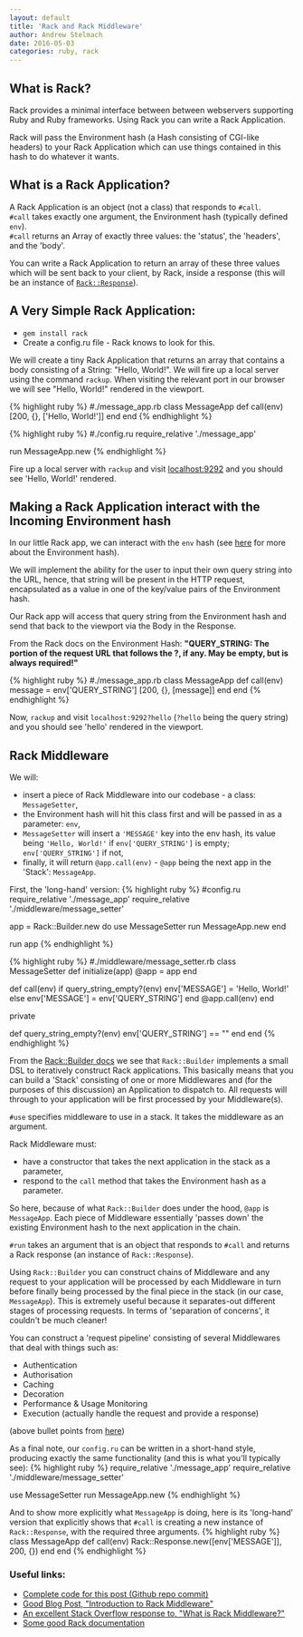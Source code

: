 ```yaml
---
layout: default
title: 'Rack and Rack Middleware'
author: Andrew Stelmach
date: 2016-05-03
categories: ruby, rack
---
```


What is Rack?
------
Rack provides a minimal interface between between webservers supporting Ruby and Ruby frameworks. Using Rack you can write a Rack Application.

Rack will pass the Environment hash (a Hash consisting of CGI-like headers) to your Rack Application which can use things contained in this hash to do whatever it wants.

What is a Rack Application?
------
A Rack Application is an object (not a class) that responds to `#call`.  
`#call` takes exactly one argument, the Environment hash (typically defined `env`).  
`#call` returns an Array of exactly three values: the 'status', the 'headers', and the 'body'.

You can write a Rack Application to return an array of these three values which will be sent back to your client, by Rack, inside a response (this will be an instance of [`Rack::Response`](http://www.rubydoc.info/github/rack/rack/Rack/Response)).

A Very Simple Rack Application:
------
- `gem install rack`
- Create a config.ru file - Rack knows to look for this.

We will create a tiny Rack Application that returns an array that contains a body consisting of a String: "Hello, World!".
We will fire up a local server using the command `rackup`.
When visiting the relevant port in our browser we will see "Hello, World!" rendered in the viewport.

{% highlight ruby %}
#./message_app.rb
class MessageApp
  def call(env)
    [200, {}, ['Hello, World!']]
  end
end
{% endhighlight %}

{% highlight ruby %}
#./config.ru
require_relative './message_app'

run MessageApp.new
{% endhighlight %}

Fire up a local server with `rackup` and visit [localhost:9292](http://localhost:9292) and you should see 'Hello, World!' rendered.

Making a Rack Application interact with the Incoming Environment hash
---
In our little Rack app, we can interact with the `env` hash (see [here](http://rack.rubyforge.org/doc/SPEC.html) for more about the Environment hash).

We will implement the ability for the user to input their own query string into the URL, hence, that string will be present in the HTTP request, encapsulated as a value in one of the key/value pairs of the Environment hash.

Our Rack app will access that query string from the Environment hash and send that back to the viewport via the Body in the Response.

From the Rack docs on the Environment Hash:
**"QUERY_STRING: The portion of the request URL that follows the ?, if any. May be empty, but is always required!"**

{% highlight ruby %}
#./message_app.rb
class MessageApp
  def call(env)
    message = env['QUERY_STRING']
    [200, {}, [message]]
  end
end
{% endhighlight %}

Now, `rackup` and visit `localhost:9292?hello` (`?hello` being the query string) and you should see 'hello' rendered in the viewport.

Rack Middleware
---
We will:

- insert a piece of Rack Middleware into our codebase - a class: `MessageSetter`,
- the Environment hash will hit this class first and will be passed in as a parameter: `env`,
- `MessageSetter` will insert a `'MESSAGE'` key into the env hash, its value being `'Hello, World!'` if `env['QUERY_STRING']` is empty; `env['QUERY_STRING']` if not,
- finally, it will return `@app.call(env)` - `@app` being the next app in the 'Stack': `MessageApp`.

First, the 'long-hand' version:
{% highlight ruby %}
#config.ru
require_relative './message_app'
require_relative './middleware/message_setter'

app = Rack::Builder.new do
  use MessageSetter
  run MessageApp.new
end

run app
{% endhighlight %}

{% highlight ruby %}
#./middleware/message_setter.rb
class MessageSetter
  def initialize(app)
    @app = app
  end

  def call(env)
    if query_string_empty?(env)
      env['MESSAGE'] = 'Hello, World!'
    else
      env['MESSAGE'] = env['QUERY_STRING']
    end
    @app.call(env)
  end

  private

  def query_string_empty?(env)
    env['QUERY_STRING'] == ""
  end
end
{% endhighlight %}

From the [Rack::Builder docs](http://www.rubydoc.info/github/rack/rack/Rack/Builder) we see that `Rack::Builder` implements a small DSL to iteratively construct Rack applications. This basically means that you can build a 'Stack' consisting of one or more Middlewares and (for the purposes of this discussion) an Application to dispatch to. All requests will through to your application will be first processed by your Middleware(s).

`#use` specifies middleware to use in a stack. It takes the middleware as an argument.

Rack Middleware must:

- have a constructor that takes the next application in the stack as a parameter,
- respond to the `call` method that takes the Environment hash as a parameter.

So here, because of what `Rack::Builder` does under the hood, `@app` is `MessageApp`. Each piece of Middleware essentially 'passes down' the existing Environment hash to the next application in the chain.

`#run` takes an argument that is an object that responds to `#call` and returns a Rack response (an instance of `Rack::Response`).

Using `Rack::Builder` you can construct chains of Middleware and any request to your application will be processed by each Middleware in turn before finally being processed by the final piece in the stack (in our case, `MessageApp`). This is extremely useful because it separates-out different stages of processing requests. In terms of 'separation of concerns', it couldn't be much cleaner!

You can construct a 'request pipeline' consisting of several Middlewares that deal with things such as:

- Authentication
- Authorisation
- Caching
- Decoration
- Performance & Usage Monitoring
- Execution (actually handle the request and provide a response)

(above bullet points from [here](http://stackoverflow.com/questions/2256569/what-is-rack-middleware))

As a final note, our `config.ru` can be written in a short-hand style, producing exactly the same functionality (and this is what you'll typically see):
{% highlight ruby %}
require_relative './message_app'
require_relative './middleware/message_setter'

use MessageSetter
run MessageApp.new
{% endhighlight %}

And to show more explicitly what `MessageApp` is doing, here is its 'long-hand' version that explicitly shows that `#call` is creating a new instance of `Rack::Response`, with the required three arguments.
{% highlight ruby %}
class MessageApp
  def call(env)
    Rack::Response.new([env['MESSAGE']], 200, {})
  end
end
{% endhighlight %}

### Useful links:

- [Complete code for this post (Github repo commit)](https://github.com/Yorkshireman/rack_middleware_practice/tree/9310bce29006e7d846fcb6257bca66d183cce5f0)
- [Good Blog Post, "Introduction to Rack Middleware"](https://www.amberbit.com/blog/2011/07/13/introduction-to-rack-middleware/)
- [An excellent Stack Overflow response to, "What is Rack Middleware?"](http://stackoverflow.com/questions/2256569/what-is-rack-middleware)
- [Some good Rack documentation](http://rack.rubyforge.org/doc/SPEC.html)
